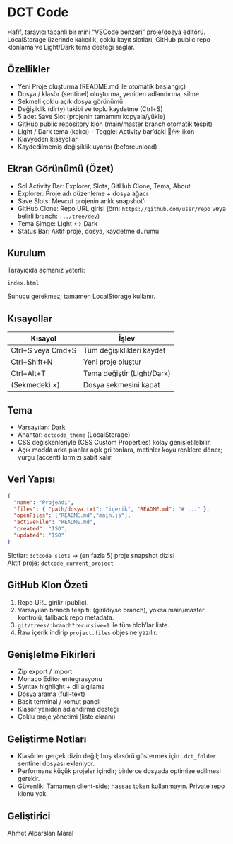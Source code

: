 # DCT Code

Hafif, tarayıcı tabanlı bir mini “VSCode benzeri” proje/dosya editörü. LocalStorage üzerinde kalıcılık, çoklu kayıt slotları, GitHub public repo klonlama ve Light/Dark tema desteği sağlar.

## Özellikler

- Yeni Proje oluşturma (README.md ile otomatik başlangıç)
- Dosya / klasör (sentinel) oluşturma, yeniden adlandırma, silme
- Sekmeli çoklu açık dosya görünümü
- Değişiklik (dirty) takibi ve toplu kaydetme (Ctrl+S)
- 5 adet Save Slot (projenin tamamını kopyala/yükle)
- GitHub public repository klon (main/master branch otomatik tespit)
- Light / Dark tema (kalıcı) – Toggle: Activity bar’daki 🌙/☀️ ikon
- Klavyeden kısayollar
- Kaydedilmemiş değişiklik uyarısı (beforeunload)

## Ekran Görünümü (Özet)

- Sol Activity Bar: Explorer, Slots, GitHub Clone, Tema, About
- Explorer: Proje adı düzenleme + dosya ağacı
- Save Slots: Mevcut projenin anlık snapshot’ı
- GitHub Clone: Repo URL girişi (örn: `https://github.com/user/repo` veya belirli branch: `.../tree/dev`)
- Tema Simge: Light ↔ Dark
- Status Bar: Aktif proje, dosya, kaydetme durumu

## Kurulum

Tarayıcıda açmanız yeterli:
```
index.html
```

Sunucu gerekmez; tamamen LocalStorage kullanır.

## Kısayollar

| Kısayol | İşlev |
|--------|-------|
| Ctrl+S veya Cmd+S | Tüm değişiklikleri kaydet |
| Ctrl+Shift+N | Yeni proje oluştur |
| Ctrl+Alt+T | Tema değiştir (Light/Dark) |
| (Sekmedeki ×) | Dosya sekmesini kapat |

## Tema

- Varsayılan: Dark
- Anahtar: `dctcode_theme` (LocalStorage)
- CSS değişkenleriyle (CSS Custom Properties) kolay genişletilebilir.
- Açık modda arka planlar açık gri tonlara, metinler koyu renklere döner; vurgu (accent) kırmızı sabit kalır.

## Veri Yapısı

```json
{
  "name": "ProjeAdı",
  "files": { "path/dosya.txt": "içerik", "README.md": "# ..." },
  "openFiles": ["README.md","main.js"],
  "activeFile": "README.md",
  "created": "ISO",
  "updated": "ISO"
}
```

Slotlar: `dctcode_slots` -> (en fazla 5) proje snapshot dizisi  
Aktif proje: `dctcode_current_project`

## GitHub Klon Özeti

1. Repo URL girilir (public).
2. Varsayılan branch tespiti: (girildiyse branch), yoksa main/master kontrolü, fallback repo metadata.
3. `git/trees/:branch?recursive=1` ile tüm blob’lar liste.
4. Raw içerik indirip `project.files` objesine yazılır.

## Genişletme Fikirleri

- Zip export / import
- Monaco Editor entegrasyonu
- Syntax highlight + dil algılama
- Dosya arama (full-text)
- Basit terminal / komut paneli
- Klasör yeniden adlandırma desteği
- Çoklu proje yönetimi (liste ekranı)

## Geliştirme Notları

- Klasörler gerçek dizin değil; boş klasörü göstermek için `.dct_folder` sentinel dosyası ekleniyor.
- Performans küçük projeler içindir; binlerce dosyada optimize edilmesi gerekir.
- Güvenlik: Tamamen client-side; hassas token kullanmayın. Private repo klonu yok.

## Geliştirici

Ahmet Alparslan Maral
